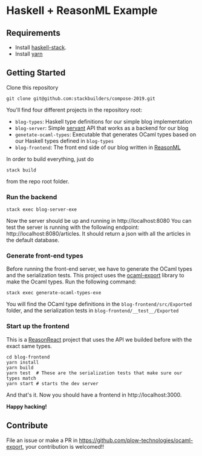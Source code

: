 # Haskell + ReasonML Example

## Requirements

- Install [haskell-stack](https://docs.haskellstack.org/en/stable/README/#how-to-install).
- Install [yarn](https://yarnpkg.com/en/)

## Getting Started

Clone this repository

```
git clone git@github.com:stackbuilders/compose-2019.git
```

You'll find four different projects in the repository root:

- `blog-types`: Haskell type definitions for our simple blog implementation
- `blog-server`: Simple [servant](https://www.servant.dev/) API that works as a
  backend for our blog
- `genetate-ocaml-types`: Executable that generates OCaml types based on our Haskell
  types defined in `blog-types`
- `blog-frontend`: The front end side of our blog written in [ReasonML](https://reasonml.github.io/)

In order to build everything, just do

```
stack build
```

from the repo root folder.

### Run the backend

```
stack exec blog-server-exe
```

Now the server should be up and running in http://localhost:8080
You can test the server is running with the following endpoint: http://localhost:8080/articles. 
It should return a json with all the articles in the default database.

### Generate front-end types

Before running the front-end server, we have to generate the OCaml types and the
serialization tests. This project uses the [ocaml-export](https://github.com/plow-technologies/ocaml-export)
library to make the Ocaml types. Run the following command:

```
stack exec generate-ocaml-types-exe
```

You will find the OCaml type definitions in the `blog-frontend/src/Exported` folder,
and the serialization tests in `blog-frontend/__test__/Exported`

### Start up the frontend

This is a [ReasonReact](https://reasonml.github.io/reason-react/) project that uses
the API we builded before with the exact same types.

```
cd blog-frontend
yarn install
yarn build
yarn test  # These are the serialization tests that make sure our types match
yarn start # starts the dev server
```

And that's it. Now you should have a frontend in http://localhost:3000.

**Happy hacking!**

## Contribute

File an issue or make a PR in https://github.com/plow-technologies/ocaml-export, your contribution is welcomed!!

